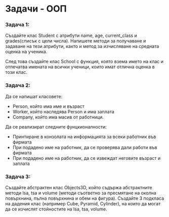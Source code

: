 # Задачи - ООП

### Задача 1:
Създайте клас Student с атрибути name, age, current_class и grades(списък с цели числа). Напишете методи за получаване и задаване на тези атрибути, както и метод за изчисляване на средната оценка на ученика.

След това създайте клас School с функция, която взема името на клас и отпечатва имената на всички ученици, които имат отлична оценка в този клас.


### Задача 2:
Да се напишат класовете:
- Person, който има име и възраст<br>
- Worker, който наследява Person и има заплата<br>
- Company, който има масив от работници.<br>

Да се реализират следните фунцкионалности:
- Принтиране в конзолата на информацията за всеки работник във фирмата
- При подадено име на работник, да се проверява дали работи във фирмата
- При подадено име на работник, да се извеждат неговите възраст и заплата


### Задача 3:
Създайте абстрактен клас Objects3D, който съдържа абстрактните методи lsa, tsa и volume (методи съответно за пресмятане на околна повърхнина, пълна повърхнина и обем на фигура). Създайте 3 подкласа на дадения клас (например Cube, Pyramid, Cylinder), на които да могат да се изчислят стойностите на lsa, tsa, volume.
